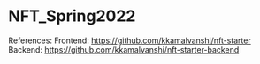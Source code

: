 # NFT_Spring2022


References:
Frontend: https://github.com/kkamalvanshi/nft-starter
Backend: https://github.com/kkamalvanshi/nft-starter-backend
